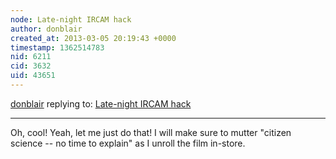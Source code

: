 ```yaml
---
node: Late-night IRCAM hack
author: donblair
created_at: 2013-03-05 20:19:43 +0000
timestamp: 1362514783
nid: 6211
cid: 3632
uid: 43651
---
```




[donblair](../profile/donblair) replying to: [Late-night IRCAM hack](../notes/donblair/3-5-2013/late-night-ircam-hack)

----
Oh, cool!  Yeah, let me just do that!  I will make sure to mutter "citizen science -- no time to explain" as I unroll the film in-store.